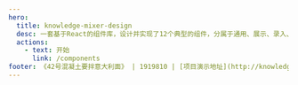 ```yaml
---
hero:
  title: knowledge-mixer-design
  desc: 一套基于React的组件库，设计并实现了12个典型的组件，分属于通用、展示、录入、布局和反馈五种不同的类型。
  actions:
    - text: 开始
      link: /components
footer: 《42号混凝土要拌意大利面》 | 1919810 | [项目演示地址](http://knowledge-mixer-design.surge.sh/) | [项目地址](https://github.com/Zoujingyao/knowledge-mixer-design)
---
```

